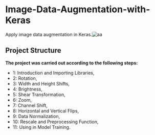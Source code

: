 # Image-Data-Augmentation-with-Keras
Apply image data augmentation in Keras.![aa](https://user-images.githubusercontent.com/65929471/89193696-c1a99980-d57c-11ea-86d3-9ae0796bf046.gif)

## Project Structure
**The project was carried out according to the following steps:**

- 1: Introduction and Importing Libraries,
- 2: Rotation,
- 3: Width and Height Shifts,
- 4: Brightness,
- 5: Shear Transformation,
- 6: Zoom,
- 7: Channel Shift,
- 8: Horizontal and Vertical Flips,
- 9: Data Normalization,
- 10: Rescale and Preprocessing Function,
- 11: Using in Model Training.
